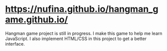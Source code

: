 # https://nufina.github.io/hangman_game.github.io/
Hangman game project is still in progress. I make this game to help me learn JavaScript.
I also implement HTML/CSS in this project to get a better interface.  
